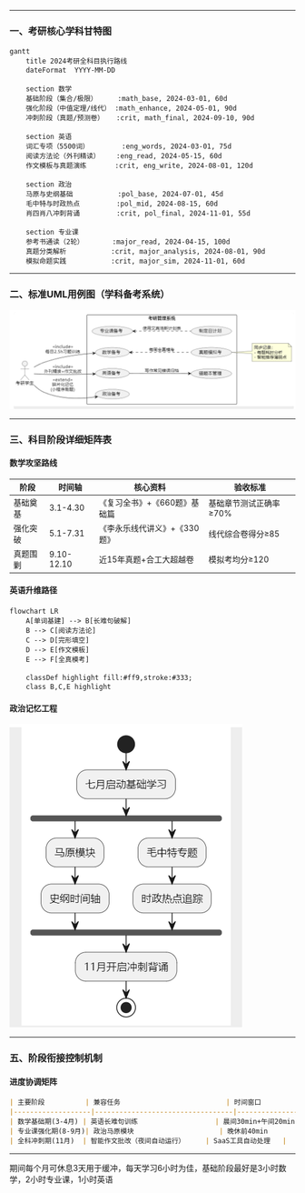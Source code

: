 

---

### **一、考研核心学科甘特图**
```mermaid
gantt
    title 2024考研全科目执行路线
    dateFormat  YYYY-MM-DD
  
    section 数学
    基础阶段（集合/极限）     :math_base, 2024-03-01, 60d
    强化阶段（中值定理/线代） :math_enhance, 2024-05-01, 90d
    冲刺阶段（真题/预测卷）   :crit, math_final, 2024-09-10, 90d
  
    section 英语
    词汇专项（5500词）        :eng_words, 2024-03-01, 75d
    阅读方法论（外刊精读）    :eng_read, 2024-05-15, 60d
    作文模板与真题演练       :crit, eng_write, 2024-08-01, 120d
  
    section 政治
    马原与史纲基础           :pol_base, 2024-07-01, 45d
    毛中特与时政热点         :pol_mid, 2024-08-15, 60d
    肖四肖八冲刺背诵         :crit, pol_final, 2024-11-01, 55d
  
    section 专业课
    参考书通读（2轮）       :major_read, 2024-04-15, 100d
    真题分类解析           :crit, major_analysis, 2024-08-01, 90d
    模拟命题实践           :crit, major_sim, 2024-11-01, 60d
```

---

### **二、标准UML用例图（学科备考系统）**
![](assets/Pasted%20image%2020250320173926.png)

---

### **三、科目阶段详细矩阵表**
#### **数学攻坚路线**
| 阶段       | 时间轴           | 核心资料                         | 验收标准                     |
|------------|------------------|---------------------------------|------------------------------|
| 基础奠基   | 3.1-4.30       | 《复习全书》+《660题》基础篇    | 基础章节测试正确率≥70%       |
| 强化突破   | 5.1-7.31       | 《李永乐线代讲义》+《330题》    | 线代综合卷得分≥85            |
| 真题围剿   | 9.10-12.10     | 近15年真题+合工大超越卷         | 模拟考均分≥120               |

#### **英语升维路径**
```mermaid
flowchart LR
    A[单词基建] --> B[长难句破解]
    B --> C[阅读方法论]
    C --> D[完形填空]
    D --> E[作文模板]
    E --> F[全真模考]
  
    classDef highlight fill:#ff9,stroke:#333;
    class B,C,E highlight
```

#### **政治记忆工程**
![](assets/Pasted%20image%2020250320173857.png)


---

### **五、阶段衔接控制机制**

#### **进度协调矩阵**
```markdown
| 主要阶段          | 兼容任务                          | 时间窗口            |
|-------------------|----------------------------------|--------------------|
| 数学基础期(3-4月) | 英语长难句训练                   | 晨间30min+午间20min | 
| 专业课强化期(8-9月)| 政治马原模块                     | 晚休前40min        |
| 全科冲刺期(11月)  | 智能作文批改（夜间自动运行）     | SaaS工具自动处理   |
```

---

期间每个月可休息3天用于缓冲，每天学习6小时为佳，基础阶段最好是3小时数学，2小时专业课，1小时英语